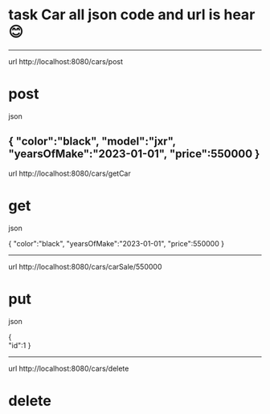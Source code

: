 # task Car all json code and url is hear :blush:	

--------------------------------------------
url
http://localhost:8080/cars/post
# post 
json 

{
    "color":"black",
    "model":"jxr",
    "yearsOfMake":"2023-01-01",
    "price":550000
}
--------------------------------------------
url
http://localhost:8080/cars/getCar
# get 
json 

{
    "color":"black",
    "yearsOfMake":"2023-01-01",
    "price":550000
}

-------------------------------------------------
url 
http://localhost:8080/cars/carSale/550000

# put 
 json 
 
 {   
    "id":1
}

-----------------------------------------
url 
http://localhost:8080/cars/delete
# delete 

